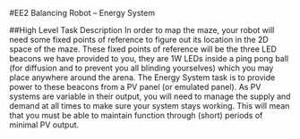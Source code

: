 #EE2 Balancing Robot – Energy System

##High Level Task Description
In order to map the maze, your robot will need some fixed points of reference to figure out its location in the 2D space of the maze. These fixed points of reference will be the three LED beacons we have provided to you, they are 1W LEDs inside a ping pong ball (for diffusion and to prevent you all blinding yourselves) which you may place anywhere around the arena.
The Energy System task is to provide power to these beacons from a PV panel (or emulated panel). As PV systems are variable in their output, you will need to manage the supply and demand at all times to make sure your system stays working. This will mean that you must be able to maintain function through (short) periods of minimal PV output.

